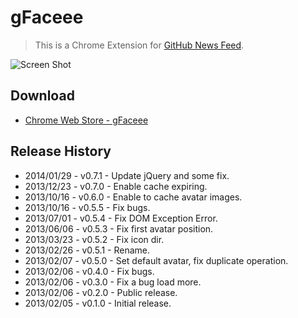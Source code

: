 # gFaceee

> This is a Chrome Extension for [GitHub News Feed](https://github.com/).

![Screen Shot](https://raw.github.com/t32k/gFaceee/master/img/_preview.png "Preview")

## Download

+ [Chrome Web Store - gFaceee](https://chrome.google.com/webstore/detail/gfaces/fgkdbhnipaaeokfjgdmpejglfepclgbk)

## Release History

+ 2014/01/29 - v0.7.1 - Update jQuery and some fix.
+ 2013/12/23 - v0.7.0 - Enable cache expiring.
+ 2013/10/16 - v0.6.0 - Enable to cache avatar images.
+ 2013/10/16 - v0.5.5 - Fix bugs.
+ 2013/07/01 - v0.5.4 - Fix DOM Exception Error.
+ 2013/06/06 - v0.5.3 - Fix first avatar position.
+ 2013/03/23 - v0.5.2 - Fix icon dir.
+ 2013/02/26 - v0.5.1 - Rename.
+ 2013/02/07 - v0.5.0 - Set default avatar, fix duplicate operation.
+ 2013/02/06 - v0.4.0 - Fix bugs.
+ 2013/02/06 - v0.3.0 - Fix a bug load more.
+ 2013/02/06 - v0.2.0 - Public release.
+ 2013/02/05 - v0.1.0 - Initial release.
